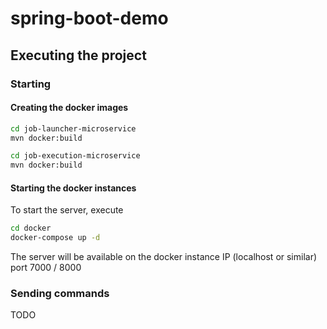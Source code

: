 # spring-boot-demo

## Executing the project

### Starting

#### Creating the docker images

```bash
cd job-launcher-microservice
mvn docker:build

cd job-execution-microservice
mvn docker:build
```

#### Starting the docker instances

To start the server, execute

```bash
cd docker
docker-compose up -d
```

The server will be available on the docker instance IP (localhost or similar) port 7000 / 8000


### Sending commands

TODO
